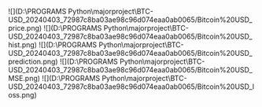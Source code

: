 ![](D:\PROGRAMS Python\majorproject\BTC-USD_20240403_72987c8ba03ae98c96d074eaa0ab0065/Bitcoin%20USD_price.png)
![](D:\PROGRAMS Python\majorproject\BTC-USD_20240403_72987c8ba03ae98c96d074eaa0ab0065/Bitcoin%20USD_hist.png)
![](D:\PROGRAMS Python\majorproject\BTC-USD_20240403_72987c8ba03ae98c96d074eaa0ab0065/Bitcoin%20USD_prediction.png)
![](D:\PROGRAMS Python\majorproject\BTC-USD_20240403_72987c8ba03ae98c96d074eaa0ab0065/Bitcoin%20USD_MSE.png)
![](D:\PROGRAMS Python\majorproject\BTC-USD_20240403_72987c8ba03ae98c96d074eaa0ab0065/Bitcoin%20USD_loss.png)
